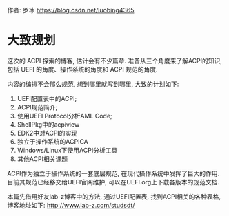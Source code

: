 
作者: 罗冰 https://blog.csdn.net/luobing4365

# 大致规划

这次的 ACPI 探索的博客, 估计会有不少篇章. 准备从三个角度来了解ACPI的知识, 包括 UEFI 的角度、操作系统的角度和 ACPI 规范的角度. 

内容的编排不会那么规范, 想到哪里就写到哪里, 大致的计划如下: 

1) UEFI配置表中的ACPI; 
2) ACPI规范简介; 
3) 使用UEFI Protocol分析AML Code; 
4) ShellPkg中的acpiview
5) EDK2中对ACPI的实现
6) 独立于操作系统的ACPICA
7) Windows/Linux下使用ACPI分析工具
8) 其他ACPI相关课题

ACPI作为独立于操作系统的一套底层规范, 在现代操作系统中发挥了巨大的作用. 目前其规范已经移交给UEFI官网维护, 可以在UEFI.org上下载各版本的规范文档. 

本篇先借用好友lab-z博客中的方法, 通过UEFI配置表, 找到ACPI相关的各种表格, 博客地址如下: http://www.lab-z.com/studsdt/